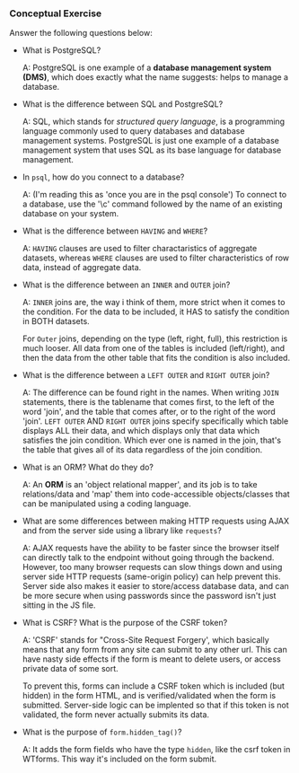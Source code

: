 ### Conceptual Exercise

Answer the following questions below:

- What is PostgreSQL?
  
  A: PostgreSQL is one example of a **database management system (DMS)**, which does exactly what the name suggests: helps to manage a database.

- What is the difference between SQL and PostgreSQL?

  A: SQL, which stands for *structured query language*, is a programming language commonly used to query databases and database management systems. PostgreSQL is just one example of a database management system that uses SQL as its base language for database management. 

- In `psql`, how do you connect to a database?

  A: (I'm reading this as 'once you are in the psql console') To connect to a database, use the '\c' command followed by the name of an existing database on your system. 

- What is the difference between `HAVING` and `WHERE`?

    A: `HAVING` clauses are used to filter charactaristics of aggregate datasets, whereas  `WHERE` clauses are used to filter characteristics of row data, instead of aggregate data. 

- What is the difference between an `INNER` and `OUTER` join?

  A: `INNER` joins are, the way i think of them, more strict when it comes to the condition. For the data to be included, it HAS to satisfy the condition in BOTH datasets.
  
  For `Outer` joins, depending on the type (left, right, full), this restriction is much looser. All data from one of the tables is included (left/right), and then the data from the other table that fits the condition is also included.  

- What is the difference between a `LEFT OUTER` and `RIGHT OUTER` join?

  A: The difference can be found right in the names. When writing `JOIN` statements, there is the tablename that comes first, to the left of the word 'join', and the table that comes after, or to the right of the word 'join'. `LEFT OUTER` AND `RIGHT OUTER` joins specify specifically which table displays ALL their data, and which displays only that data which satisfies the join condition. Which ever one is named in the join, that's the table that gives all of its data regardless of the join condition. 

- What is an ORM? What do they do?

  A: An **ORM** is an 'object relational mapper', and its job is to take relations/data and 'map' them into code-accessible objects/classes that can be manipulated using a coding language. 

- What are some differences between making HTTP requests using AJAX 
  and from the server side using a library like `requests`?

  A: AJAX requests have the ability to be faster since the browser itself can directly talk to the endpoint without going through the backend. However, too many browser requests can slow things down and using server side HTTP requests (same-origin policy) can help prevent this. Server side also makes it easier to store/access database data, and can be more secure when using passwords since the password isn't just sitting in the JS file. 

- What is CSRF? What is the purpose of the CSRF token?

  A: 'CSRF' stands for "Cross-Site Request Forgery', which basically means that any form from any site can submit to any other url. This can have nasty side effects if the form is meant to delete users, or access private data of some sort. 
  
  To prevent this, forms can include a CSRF token which is included (but hidden) in the form HTML, and is verified/validated when the form is submitted. Server-side logic can be implented so that if this token is not validated, the form never actually submits its data. 

- What is the purpose of `form.hidden_tag()`?

  A: It adds the form fields who have the type `hidden`, like the csrf token in WTforms. This way it's included on the form submit. 
